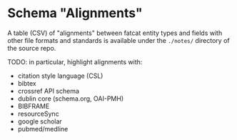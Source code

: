 # Schema "Alignments"

A table (CSV) of "alignments" between fatcat entity types and fields with other
file formats and standards is available under the `./notes/` directory of the
source repo.

TODO: in particular, highlight alignments with:

- citation style language (CSL)
- bibtex
- crossref API schema
- dublin core (schema.org, OAI-PMH)
- BIBFRAME
- resourceSync
- google scholar
- pubmed/medline
